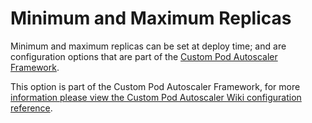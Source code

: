 # Minimum and Maximum Replicas

Minimum and maximum replicas can be set at deploy time; and are configuration options that are part of the [Custom Pod Autoscaler Framework](https://custom-pod-autoscaler.readthedocs.io/en/latest).  

This option is part of the Custom Pod Autoscaler Framework, for more [information please view the Custom Pod Autoscaler Wiki configuration reference](https://custom-pod-autoscaler.readthedocs.io/en/latest/reference/configuration/#minreplicas).